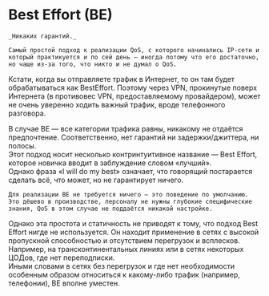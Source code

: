 # Best Effort \(BE\)

```text
_Никаких гарантий._   

Самый простой подход к реализации QoS, с которого начинались IP-сети и который практикуется и по сей день — иногда потому что его достаточно, но чаще из-за того, что никто и не думал о QoS. 
```

Кстати, когда вы отправляете трафик в Интернет, то он там будет обрабатываться как BestEffort. Поэтому через VPN, прокинутые поверх Интернета \(в противовес VPN, предоставляемому провайдером\), может не очень уверенно ходить важный трафик, вроде телефонного разговора.

В случае BE — все категории трафика равны, никакому не отдаётся предпочтение. Соответственно, нет гарантий ни задержки/джиттера, ни полосы.  
Этот подход носит несколько контринтуитивное название — Best Effort, которое новичка вводит в заблуждение словом «лучший».  
Однако фраза «I will do my best» означает, что говорящий постарается сделать всё, что может, но не гарантирует ничего.

```text
Для реализации BE не требуется ничего — это поведение по умолчанию. Это дёшево в производстве, персоналу не нужны глубокие специфические знания, QoS в этом случае не поддаётся никакой настройке.  
```

Однако эта простота и статичность не приводят к тому, что подход Best Effort нигде не используется. Он находит применение в сетях с высокой пропускной способностью и отсутствием перегрузок и всплесков.  
Например, на трансконтинентальных линиях или в сетях некоторых ЦОДов, где нет переподписки.  
Иными словами в сетях без перегрузок и где нет необходимости особенным образом относиться к какому-либо трафик \(например, телефонии\), BE вполне уместен.

